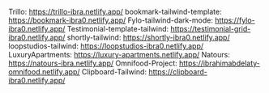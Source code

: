Trillo: https://trillo-ibra.netlify.app/
bookmark-tailwind-template: https://bookmark-ibra0.netlify.app/
Fylo-tailwind-dark-mode: https://fylo-ibra0.netlify.app/
Testimonial-template-tailwind: https://testimonial-grid-ibra0.netlify.app/
shortly-tailwind: https://shortly-ibra0.netlify.app/
loopstudios-tailwind: https://loopstudios-ibra0.netlify.app/
LuxuryApartments: https://luxury-apartments.netlify.app/
Natours: https://natours-ibra.netlify.app/
Omnifood-Project: https://ibrahimabdelaty-omnifood.netlify.app/
Clipboard-Tailwind: https://clipboard-ibra0.netlify.app/
